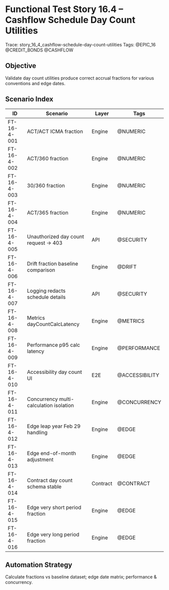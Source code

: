 # Functional Test Story 16.4 – Cashflow Schedule Day Count Utilities

Trace: story_16_4_cashflow-schedule-day-count-utilities
Tags: @EPIC_16 @CREDIT_BONDS @CASHFLOW

## Objective
Validate day count utilities produce correct accrual fractions for various conventions and edge dates.

## Scenario Index
| ID | Scenario | Layer | Tags |
|----|----------|-------|------|
| FT-16-4-001 | ACT/ACT ICMA fraction | Engine | @NUMERIC |
| FT-16-4-002 | ACT/360 fraction | Engine | @NUMERIC |
| FT-16-4-003 | 30/360 fraction | Engine | @NUMERIC |
| FT-16-4-004 | ACT/365 fraction | Engine | @NUMERIC |
| FT-16-4-005 | Unauthorized day count request -> 403 | API | @SECURITY |
| FT-16-4-006 | Drift fraction baseline comparison | Engine | @DRIFT |
| FT-16-4-007 | Logging redacts schedule details | API | @SECURITY |
| FT-16-4-008 | Metrics dayCountCalcLatency | Engine | @METRICS |
| FT-16-4-009 | Performance p95 calc latency | Engine | @PERFORMANCE |
| FT-16-4-010 | Accessibility day count UI | E2E | @ACCESSIBILITY |
| FT-16-4-011 | Concurrency multi-calculation isolation | Engine | @CONCURRENCY |
| FT-16-4-012 | Edge leap year Feb 29 handling | Engine | @EDGE |
| FT-16-4-013 | Edge end-of-month adjustment | Engine | @EDGE |
| FT-16-4-014 | Contract day count schema stable | Contract | @CONTRACT |
| FT-16-4-015 | Edge very short period fraction | Engine | @EDGE |
| FT-16-4-016 | Edge very long period fraction | Engine | @EDGE |

## Automation Strategy
Calculate fractions vs baseline dataset; edge date matrix; performance & concurrency.
